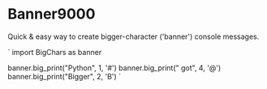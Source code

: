 # Banner9000
Quick &amp; easy way to create bigger-character ('banner') console messages.

`
import BigChars as banner

banner.big_print("Python", 1, '#')
banner.big_print(" got", 4, '@')
banner.big_print("Bigger", 2, 'B')
`
